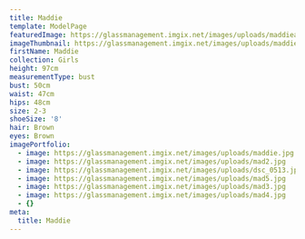 ```yaml
---
title: Maddie
template: ModelPage
featuredImage: https://glassmanagement.imgix.net/images/uploads/maddieandjosh-3.jpg
imageThumbnail: https://glassmanagement.imgix.net/images/uploads/maddie-5.jpg
firstName: Maddie
collection: Girls
height: 97cm
measurementType: bust
bust: 50cm
waist: 47cm
hips: 48cm
size: 2-3
shoeSize: '8'
hair: Brown
eyes: Brown
imagePortfolio:
  - image: https://glassmanagement.imgix.net/images/uploads/maddie.jpg
  - image: https://glassmanagement.imgix.net/images/uploads/mad2.jpg
  - image: https://glassmanagement.imgix.net/images/uploads/dsc_0513.jpg
  - image: https://glassmanagement.imgix.net/images/uploads/mad5.jpg
  - image: https://glassmanagement.imgix.net/images/uploads/mad3.jpg
  - image: https://glassmanagement.imgix.net/images/uploads/mad4.jpg
  - {}
meta:
  title: Maddie
---
```


